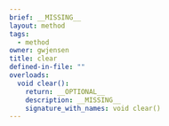 ```yaml
---
brief: __MISSING__
layout: method
tags:
  - method
owner: gwjensen
title: clear
defined-in-file: ""
overloads:
  void clear():
    return: __OPTIONAL__
    description: __MISSING__
    signature_with_names: void clear()
---
```

